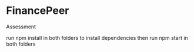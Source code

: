 # FinancePeer
Assessment

run npm install in both folders to install dependencies
then run npm start in both folders
